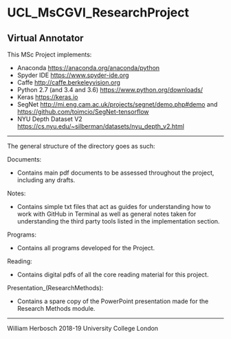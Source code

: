 # UCL_MsCGVI_ResearchProject
Virtual Annotator
------------------------------------------------------------------------------------------
This MSc Project implements:
- Anaconda https://anaconda.org/anaconda/python
- Spyder IDE https://www.spyder-ide.org
- Caffe http://caffe.berkeleyvision.org
- Python 2.7 (and 3.4 and 3.6) https://www.python.org/downloads/
- Keras https://keras.io
- SegNet http://mi.eng.cam.ac.uk/projects/segnet/demo.php#demo and https://github.com/toimcio/SegNet-tensorflow
- NYU Depth Dataset V2 https://cs.nyu.edu/~silberman/datasets/nyu_depth_v2.html

------------------------------------------------------------------------------------------
The general structure of the directory goes as such:

Documents:
- Contains main pdf documents to be assessed throughout the project, including any drafts. 

Notes:
- Contains simple txt files that act as guides for understanding how to work with GitHub in Terminal as well as general notes taken for understanding the third party tools listed in the implementation section.

Programs: 
- Contains all programs developed for the Project.

Reading:
- Contains digital pdfs of all the core reading material for this project.

Presentation_(ResearchMethods):
- Contains a spare copy of the PowerPoint presentation made for the Research Methods module. 

------------------------------------------------------------------------------------------
William Herbosch 
2018-19
University College London
